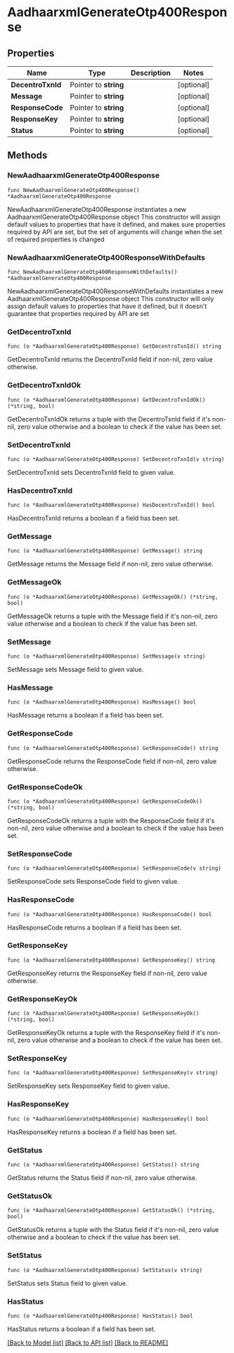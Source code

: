 # AadhaarxmlGenerateOtp400Response

## Properties

Name | Type | Description | Notes
------------ | ------------- | ------------- | -------------
**DecentroTxnId** | Pointer to **string** |  | [optional] 
**Message** | Pointer to **string** |  | [optional] 
**ResponseCode** | Pointer to **string** |  | [optional] 
**ResponseKey** | Pointer to **string** |  | [optional] 
**Status** | Pointer to **string** |  | [optional] 

## Methods

### NewAadhaarxmlGenerateOtp400Response

`func NewAadhaarxmlGenerateOtp400Response() *AadhaarxmlGenerateOtp400Response`

NewAadhaarxmlGenerateOtp400Response instantiates a new AadhaarxmlGenerateOtp400Response object
This constructor will assign default values to properties that have it defined,
and makes sure properties required by API are set, but the set of arguments
will change when the set of required properties is changed

### NewAadhaarxmlGenerateOtp400ResponseWithDefaults

`func NewAadhaarxmlGenerateOtp400ResponseWithDefaults() *AadhaarxmlGenerateOtp400Response`

NewAadhaarxmlGenerateOtp400ResponseWithDefaults instantiates a new AadhaarxmlGenerateOtp400Response object
This constructor will only assign default values to properties that have it defined,
but it doesn't guarantee that properties required by API are set

### GetDecentroTxnId

`func (o *AadhaarxmlGenerateOtp400Response) GetDecentroTxnId() string`

GetDecentroTxnId returns the DecentroTxnId field if non-nil, zero value otherwise.

### GetDecentroTxnIdOk

`func (o *AadhaarxmlGenerateOtp400Response) GetDecentroTxnIdOk() (*string, bool)`

GetDecentroTxnIdOk returns a tuple with the DecentroTxnId field if it's non-nil, zero value otherwise
and a boolean to check if the value has been set.

### SetDecentroTxnId

`func (o *AadhaarxmlGenerateOtp400Response) SetDecentroTxnId(v string)`

SetDecentroTxnId sets DecentroTxnId field to given value.

### HasDecentroTxnId

`func (o *AadhaarxmlGenerateOtp400Response) HasDecentroTxnId() bool`

HasDecentroTxnId returns a boolean if a field has been set.

### GetMessage

`func (o *AadhaarxmlGenerateOtp400Response) GetMessage() string`

GetMessage returns the Message field if non-nil, zero value otherwise.

### GetMessageOk

`func (o *AadhaarxmlGenerateOtp400Response) GetMessageOk() (*string, bool)`

GetMessageOk returns a tuple with the Message field if it's non-nil, zero value otherwise
and a boolean to check if the value has been set.

### SetMessage

`func (o *AadhaarxmlGenerateOtp400Response) SetMessage(v string)`

SetMessage sets Message field to given value.

### HasMessage

`func (o *AadhaarxmlGenerateOtp400Response) HasMessage() bool`

HasMessage returns a boolean if a field has been set.

### GetResponseCode

`func (o *AadhaarxmlGenerateOtp400Response) GetResponseCode() string`

GetResponseCode returns the ResponseCode field if non-nil, zero value otherwise.

### GetResponseCodeOk

`func (o *AadhaarxmlGenerateOtp400Response) GetResponseCodeOk() (*string, bool)`

GetResponseCodeOk returns a tuple with the ResponseCode field if it's non-nil, zero value otherwise
and a boolean to check if the value has been set.

### SetResponseCode

`func (o *AadhaarxmlGenerateOtp400Response) SetResponseCode(v string)`

SetResponseCode sets ResponseCode field to given value.

### HasResponseCode

`func (o *AadhaarxmlGenerateOtp400Response) HasResponseCode() bool`

HasResponseCode returns a boolean if a field has been set.

### GetResponseKey

`func (o *AadhaarxmlGenerateOtp400Response) GetResponseKey() string`

GetResponseKey returns the ResponseKey field if non-nil, zero value otherwise.

### GetResponseKeyOk

`func (o *AadhaarxmlGenerateOtp400Response) GetResponseKeyOk() (*string, bool)`

GetResponseKeyOk returns a tuple with the ResponseKey field if it's non-nil, zero value otherwise
and a boolean to check if the value has been set.

### SetResponseKey

`func (o *AadhaarxmlGenerateOtp400Response) SetResponseKey(v string)`

SetResponseKey sets ResponseKey field to given value.

### HasResponseKey

`func (o *AadhaarxmlGenerateOtp400Response) HasResponseKey() bool`

HasResponseKey returns a boolean if a field has been set.

### GetStatus

`func (o *AadhaarxmlGenerateOtp400Response) GetStatus() string`

GetStatus returns the Status field if non-nil, zero value otherwise.

### GetStatusOk

`func (o *AadhaarxmlGenerateOtp400Response) GetStatusOk() (*string, bool)`

GetStatusOk returns a tuple with the Status field if it's non-nil, zero value otherwise
and a boolean to check if the value has been set.

### SetStatus

`func (o *AadhaarxmlGenerateOtp400Response) SetStatus(v string)`

SetStatus sets Status field to given value.

### HasStatus

`func (o *AadhaarxmlGenerateOtp400Response) HasStatus() bool`

HasStatus returns a boolean if a field has been set.


[[Back to Model list]](../README.md#documentation-for-models) [[Back to API list]](../README.md#documentation-for-api-endpoints) [[Back to README]](../README.md)


